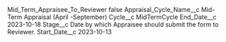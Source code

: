 <?xml version="1.0" encoding="UTF-8"?>
<CustomMetadata xmlns="http://soap.sforce.com/2006/04/metadata" xmlns:xsi="http://www.w3.org/2001/XMLSchema-instance" xmlns:xsd="http://www.w3.org/2001/XMLSchema">
    <label>Mid_Term_Appraisee_To_Reviewer</label>
    <protected>false</protected>
    <values>
        <field>Appraisal_Cycle_Name__c</field>
        <value xsi:type="xsd:string">Mid-Term Appraisal (April -September)</value>
    </values>
    <values>
        <field>Cycle__c</field>
        <value xsi:type="xsd:string">MidTermCycle</value>
    </values>
    <values>
        <field>End_Date__c</field>
        <value xsi:type="xsd:date">2023-10-18</value>
    </values>
    <values>
        <field>Stage__c</field>
        <value xsi:type="xsd:string">Date by which Appraisee should submit the form to Reviewer.</value>
    </values>
    <values>
        <field>Start_Date__c</field>
        <value xsi:type="xsd:date">2023-10-13</value>
    </values>
</CustomMetadata>
